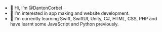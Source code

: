 - 👋 Hi, I’m @DantonCorbel
- 👀 I’m interested in app making and website development. 
- 🌱 I’m currently learning Swift, SwiftUI, Unity, C#, HTML, CSS, PHP and have learnt some JavaScript and Python previously. 


<!---
DantonCorbel/DantonCorbel is a ✨ special ✨ repository because its `README.md` (this file) appears on your GitHub profile.
You can click the Preview link to take a look at your changes.

- 💞️ I’m looking to collaborate on ...
- 📫 How to reach me ...
--->

